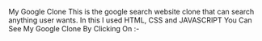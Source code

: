 My Google Clone
This is the google search website clone that can search anything user wants. In this I used HTML, CSS and JAVASCRIPT
You Can See My Google Clone By Clicking On :- 
